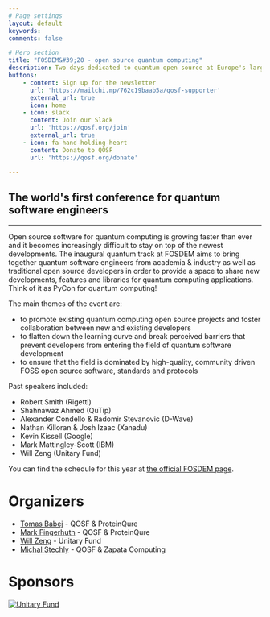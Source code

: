 ```yaml
---
# Page settings
layout: default
keywords:
comments: false

# Hero section
title: "FOSDEM&#39;20 - open source quantum computing"
description: Two days dedicated to quantum open source at Europe's largest open source conference!
buttons:
    - content: Sign up for the newsletter
      url: 'https://mailchi.mp/762c19baab5a/qosf-supporter'
      external_url: true
      icon: home
    - icon: slack
      content: Join our Slack
      url: 'https://qosf.org/join'
      external_url: true
    - icon: fa-hand-holding-heart
      content: Donate to QOSF
      url: 'https://qosf.org/donate'

---
```


## The world's first conference for quantum software engineers

---

Open source software for quantum computing is growing faster than ever and it becomes increasingly difficult to stay on top of the newest developments. The inaugural quantum track at FOSDEM aims to bring together quantum software engineers from academia & industry as well as traditional open source developers in order to provide a space to share new developments, features and libraries for quantum computing applications. Think of it as PyCon for quantum computing!

The main themes of the event are:

- to promote existing quantum computing open source projects and foster
  collaboration between new and existing developers
- to flatten down the learning curve and break perceived barriers that prevent
  developers from entering the field of quantum software development
- to ensure that the field is dominated by high-quality, community driven FOSS
  open source software, standards and protocols

Past speakers included:

- Robert Smith (Rigetti)
- Shahnawaz Ahmed (QuTip)
- Alexander Condello & Radomir Stevanovic (D-Wave)
- Nathan Killoran & Josh Izaac (Xanadu)
- Kevin Kissell (Google)
- Mark Mattingley-Scott (IBM)
- Will Zeng (Unitary Fund)

You can find the schedule for this year at [the official FOSDEM page](https://fosdem.org/2020/schedule/track/quantum_computing/).



# Organizers

* [Tomas Babej](https://github.com/tbabej) - QOSF & ProteinQure
* [Mark Fingerhuth](https://github.com/markf94) - QOSF & ProteinQure
* [Will Zeng](https://github.com/willzeng) - Unitary Fund
* [Michal Stechly](https://github.com/mstechly) - QOSF & Zapata Computing

# Sponsors
[![Unitary Fund](https://unitary.fund/logos/logo.png)](https://unitary.fund)
